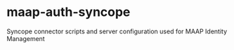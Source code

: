 # maap-auth-syncope
Syncope connector scripts and server configuration used for MAAP Identity Management
